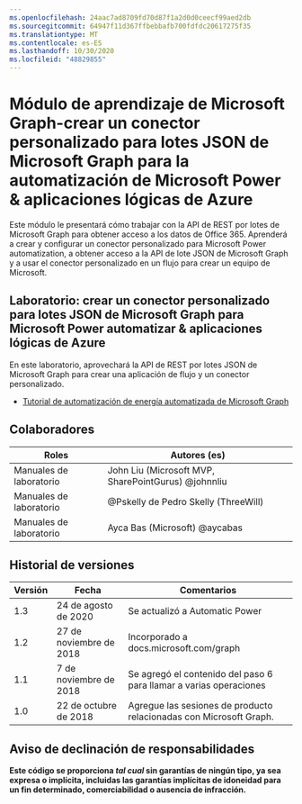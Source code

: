 ```yaml
---
ms.openlocfilehash: 24aac7ad8709fd70d87f1a2d0d0ceecf99aed2db
ms.sourcegitcommit: 64947f11d367ffbebbafb700fdfdc20617275f35
ms.translationtype: MT
ms.contentlocale: es-ES
ms.lasthandoff: 10/30/2020
ms.locfileid: "48829855"
---
```

# <a name="microsoft-graph-training-module---create-a-microsoft-graph-json-batch-custom-connector-for-microsoft-power-automate--azure-logic-apps"></a>Módulo de aprendizaje de Microsoft Graph-crear un conector personalizado para lotes JSON de Microsoft Graph para la automatización de Microsoft Power & aplicaciones lógicas de Azure

Este módulo le presentará cómo trabajar con la API de REST por lotes de Microsoft Graph para obtener acceso a los datos de Office 365. Aprenderá a crear y configurar un conector personalizado para Microsoft Power automatization, a obtener acceso a la API de lote JSON de Microsoft Graph y a usar el conector personalizado en un flujo para crear un equipo de Microsoft.

## <a name="lab---create-a-microsoft-graph-json-batch-custom-connector-for-microsoft-power-automate--azure-logic-apps"></a>Laboratorio: crear un conector personalizado para lotes JSON de Microsoft Graph para Microsoft Power automatizar & aplicaciones lógicas de Azure

En este laboratorio, aprovechará la API de REST por lotes JSON de Microsoft Graph para crear una aplicación de flujo y un conector personalizado.

- [Tutorial de automatización de energía automatizada de Microsoft Graph](https://docs.microsoft.com/graph/tutorials/powerautomate)

## <a name="contributors"></a>Colaboradores

| Roles       | Autores (es)                                            |
|-------------|------------------------------------------------------|
| Manuales de laboratorio | John Liu (Microsoft MVP, SharePointGurus) @johnnliu  |
| Manuales de laboratorio | @Pskelly de Pedro Skelly (ThreeWill)                     |
| Manuales de laboratorio | Ayca Bas (Microsoft) @aycabas                        |

## <a name="version-history"></a>Historial de versiones

| Versión | Fecha              | Comentarios                                             |
|---------|-------------------|------------------------------------------------------|
| 1.3     | 24 de agosto de 2020   | Se actualizó a Automatic Power                            |
| 1.2     | 27 de noviembre de 2018 | Incorporado a docs.microsoft.com/graph                |
| 1.1     | 7 de noviembre de 2018 | Se agregó el contenido del paso 6 para llamar a varias operaciones |
| 1.0     | 22 de octubre de 2018  | Agregue las sesiones de producto relacionadas con Microsoft Graph.       |

## <a name="disclaimer"></a>Aviso de declinación de responsabilidades

**Este código se proporciona *tal cual* sin garantías de ningún tipo, ya sea expresa o implícita, incluidas las garantías implícitas de idoneidad para un fin determinado, comerciabilidad o ausencia de infracción.**
